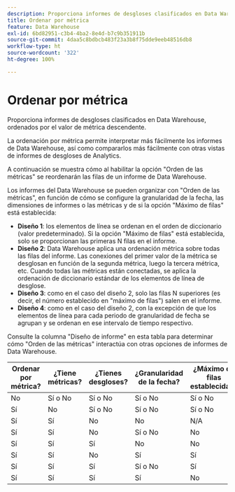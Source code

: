 ```yaml
---
description: Proporciona informes de desgloses clasificados en Data Warehouse, ordenados por el valor de métrica descendente.
title: Ordenar por métrica
feature: Data Warehouse
exl-id: 6bd82951-c3b4-4ba2-8e4d-b7c9b351911b
source-git-commit: 4daa5c8bdbcb483f23a3b8f75dde9eeb48516db8
workflow-type: ht
source-wordcount: '322'
ht-degree: 100%

---
```


# Ordenar por métrica

Proporciona informes de desgloses clasificados en Data Warehouse, ordenados por el valor de métrica descendente.

La ordenación por métrica permite interpretar más fácilmente los informes de Data Warehouse, así como compararlos más fácilmente con otras vistas de informes de desgloses de Analytics.

A continuación se muestra cómo al habilitar la opción &quot;Orden de las métricas&quot; se reordenarán las filas de un informe de Data Warehouse.

Los informes del Data Warehouse se pueden organizar con &quot;Orden de las métricas&quot;, en función de cómo se configure la granularidad de la fecha, las dimensiones de informes o las métricas y de si la opción &quot;Máximo de filas&quot; está establecida:

* **Diseño 1**: los elementos de línea se ordenan en el orden de diccionario (valor predeterminado). Si la opción &quot;Máximo de filas&quot; está establecida, solo se proporcionan las primeras N filas en el informe.
* **Diseño 2**: Data Warehouse aplica una ordenación métrica sobre todas las filas del informe. Las conexiones del primer valor de la métrica se desglosan en función de la segunda métrica, luego la tercera métrica, etc. Cuando todas las métricas están conectadas, se aplica la ordenación de diccionario estándar de los elementos de línea de desglose.
* **Diseño 3**: como en el caso del diseño 2, solo las filas N superiores (es decir, el número establecido en &quot;máximo de filas&quot;) salen en el informe.
* **Diseño 4**: como en el caso del diseño 2, con la excepción de que los elementos de línea para cada periodo de granularidad de fecha se agrupan y se ordenan en ese intervalo de tiempo respectivo.

Consulte la columna &quot;Diseño de informe&quot; en esta tabla para determinar cómo &quot;Orden de las métricas&quot; interactúa con otras opciones de informes de Data Warehouse.

| Ordenar por métrica? | ¿Tiene métricas? | ¿Tienes desgloses? | ¿Granularidad de la fecha? | ¿Máximo de filas establecidas? | Diseño de informe |
|---|---|---|---|---|---|
| No | Sí o No | Sí o No | Sí o No | Sí o No | 1 |
| Sí | No | Sí o No | Sí o No | Sí o No | 1 |
| Sí | Sí | No | No | N/A | 1 |
| Sí | Sí | No | Sí o No | No | 1 |
| Sí | Sí | Sí | No | No | 2 |
| Sí | Sí | No | Sí | Sí | 3 |
| Sí | Sí | Sí | Sí o No | Sí | 3 |
| Sí | Sí | Sí | Sí | No | 4 |
